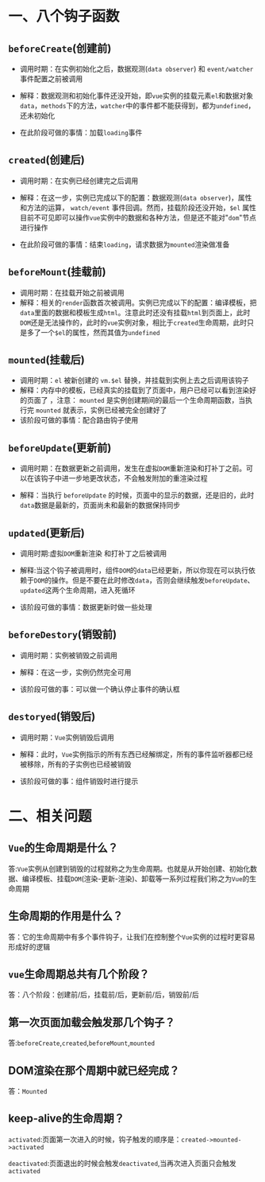 # 一、八个钩子函数 #

## `beforeCreate`(创建前)

- 调用时期：在实例初始化之后，数据观测(`data observer`) 和 `event/watcher` 事件配置之前被调用

- 解释：数据观测和初始化事件还没开始，即`vue`实例的挂载元素`el`和数据对象`data`，`methods`下的方法，`watcher`中的事件都不能获得到，都为`undefined`，还未初始化

- 在此阶段可做的事情：加载`loading`事件

## `created`(创建后)

- 调用时期：在实例已经创建完之后调用

- 解释：在这一步，实例已完成以下的配置：数据观测(`data observer`)，属性和方法的运算， `watch/event` 事件回调。然而，挂载阶段还没开始，`$el` 属性目前不可见即可以操作`vue`实例中的数据和各种方法，但是还不能对"`dom`"节点进行操作

- 在此阶段可做的事情：结束`loading`，请求数据为`mounted`渲染做准备

## `beforeMount`(挂载前)

- 调用时期：在挂载开始之前被调用
- 解释：相关的`render`函数首次被调用。实例已完成以下的配置：编译模板，把`data`里面的数据和模板生成`html`。注意此时还没有挂载`html`到页面上，此时`DOM`还是无法操作的，此时的`vue`实例对象，相比于`created`生命周期，此时只是多了一个`$el`的属性，然而其值为`undefined`

## `mounted`(挂载后)

- 调用时期：`el` 被新创建的 `vm.$el` 替换，并挂载到实例上去之后调用该钩子
- 解释：内存中的模板，已经真实的挂载到了页面中，用户已经可以看到渲染好的页面了 ，注意： `mounted` 是实例创建期间的最后一个生命周期函数，当执行完 `mounted` 就表示，实例已经被完全创建好了
- 该阶段可做的事情：配合路由钩子使用

## `beforeUpdate`(更新前)

- 调用时期：在数据更新之前调用，发生在虚拟`DOM`重新渲染和打补丁之前。可以在该钩子中进一步地更改状态，不会触发附加的重渲染过程

- 解释：当执行 `beforeUpdate` 的时候，页面中的显示的数据，还是旧的，此时`data`数据是最新的，页面尚未和最新的数据保持同步

## `updated`(更新后)

- 调用时期:虚拟`DOM`重新渲染 和打补丁之后被调用

- 解释:当这个钩子被调用时，组件`DOM`的`data`已经更新，所以你现在可以执行依赖于`DOM`的操作。但是不要在此时修改`data`，否则会继续触发`beforeUpdate`、`updated`这两个生命周期，进入死循环

- 该阶段可做的事情：数据更新时做一些处理

## `beforeDestory`(销毁前)

- 调用时期：实例被销毁之前调用

- 解释：在这一步，实例仍然完全可用

- 该阶段可做的事：可以做一个确认停止事件的确认框

## `destoryed`(销毁后)

- 调用时期：`Vue`实例销毁后调用

- 解释：此时，`Vue`实例指示的所有东西已经解绑定，所有的事件监听器都已经被移除，所有的子实例也已经被销毁

- 该阶段可做的事：组件销毁时进行提示

# 二、相关问题 #

## `Vue`的生命周期是什么？

答:`Vue`实例从创建到销毁的过程就称之为生命周期。也就是从开始创建、初始化数据、编译模板、挂载`DOM`(渲染-更新-渲染)、卸载等一系列过程我们称之为`Vue`的生命周期

## 生命周期的作用是什么？

答：它的生命周期中有多个事件钩子，让我们在控制整个`Vue`实例的过程时更容易形成好的逻辑

## `vue`生命周期总共有几个阶段？

答：八个阶段：创建前/后，挂载前/后，更新前/后，销毁前/后

## 第一次页面加载会触发那几个钩子？

答:`beforeCreate`,`created`,`beforeMount`,`mounted`

## DOM渲染在那个周期中就已经完成？

答：`Mounted`

## keep-alive的生命周期？

`activated`:页面第一次进入的时候，钩子触发的顺序是：`created->mounted->activated`

`deactivated`:页面退出的时候会触发`deactivated`,当再次进入页面只会触发`activated`


